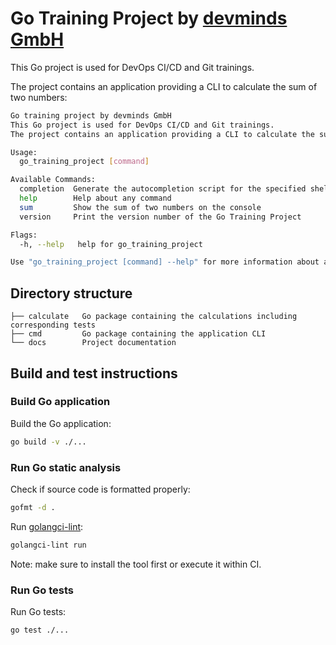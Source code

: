 # Go Training Project by [devminds GmbH](https://devminds.ch)

This Go project is used for DevOps CI/CD and Git trainings.

The project contains an application providing a CLI to calculate the sum of two numbers:

```bash
Go training project by devminds GmbH
This Go project is used for DevOps CI/CD and Git trainings.
The project contains an application providing a CLI to calculate the sum of two numbers.

Usage:
  go_training_project [command]

Available Commands:
  completion  Generate the autocompletion script for the specified shell
  help        Help about any command
  sum         Show the sum of two numbers on the console
  version     Print the version number of the Go Training Project

Flags:
  -h, --help   help for go_training_project

Use "go_training_project [command] --help" for more information about a command.
```


## Directory structure

```
├── calculate   Go package containing the calculations including corresponding tests
├── cmd         Go package containing the application CLI
└── docs        Project documentation

```

## Build and test instructions

### Build Go application

Build the Go application:

```bash
go build -v ./...
```

### Run Go static analysis

Check if source code is formatted properly:

```bash
gofmt -d .
```

Run [golangci-lint](https://golangci-lint.run/):

```bash
golangci-lint run
```

Note: make sure to install the tool first or execute it within CI.


### Run Go tests

Run Go tests:

```bash
go test ./...
```

